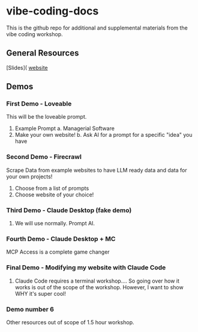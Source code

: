 # vibe-coding-docs
This is the github repo for additional and supplemental materials from the vibe coding workshop.

## General Resources
[Slides](
[website](sbcs.io)

## Demos
### First Demo - Loveable
This will be the loveable prompt.
1. Example Prompt
  a. Managerial Software
2. Make your own website!
  b. Ask AI for a prompt for a specific "idea" you have

### Second Demo - Firecrawl
Scrape Data from example websites to have LLM ready data and data for your own projects!
1. Choose from a list of prompts
2. Choose website of your choice!

### Third Demo - Claude Desktop (fake demo)
1. We will use normally. Prompt AI.

### Fourth Demo - Claude Desktop + MC
MCP Access is a complete game changer

### Final Demo - Modifying my website with Claude Code
1. Claude Code requires a terminal workshop....
So going over how it works is out of the scope of the workshop. However, I want to show WHY it's super cool!

### Demo number 6
Other resources out of scope of 1.5 hour workshop.
